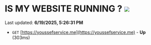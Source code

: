# IS MY WEBSITE RUNNING ? [![](https://img.shields.io/static/v1?label=Sponsor&message=%E2%9D%A4&logo=GitHub&color=%23fe8e86)](https://github.com/sponsors/Youssef-Lehmam)

Last updated: **6/19/2025, 5:26:31 PM**

- `GET` [https://youssefservice.me](https://youssefservice.me) - **Up** (303ms)
